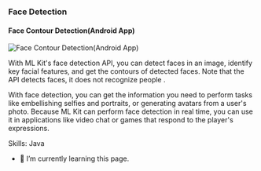 ### Face Detection
#### Face Contour Detection(Android App)
![Face Contour Detection(Android App)](https://developers.google.com/ml-kit/vision/face-detection/images/face_contours.svg)

With ML Kit's face detection API, you can detect faces in an image, identify key facial features, and get the contours of detected faces. Note that the API detects faces, it does not recognize people .

With face detection, you can get the information you need to perform tasks like embellishing selfies and portraits, or generating avatars from a user's photo. Because ML Kit can perform face detection in real time, you can use it in applications like video chat or games that respond to the player's expressions.

Skills: Java

- 🌱 I’m currently learning this page. 






